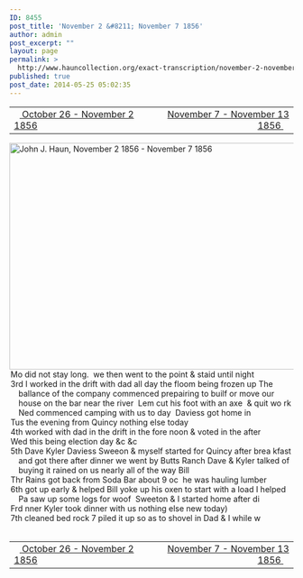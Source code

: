 ```yaml
---
ID: 8455
post_title: 'November 2 &#8211; November 7 1856'
author: admin
post_excerpt: ""
layout: page
permalink: >
  http://www.hauncollection.org/exact-transcription/november-2-november-7-1856/
published: true
post_date: 2014-05-25 05:02:35
---
```

<table style="width: 100%;" align="center">
<tbody>
<tr>
<td width="50%"><a title="October 26 – November 2 1856" href="http://www.hauncollection.org/version-2/version-ii-series-i/october-26-november-2-1856/"><img src="https://lh3.googleusercontent.com/-EFJpxxNiPNw/VqgtWBCZrMI/AAAAAAAAAFU/WfY4lPFWWkg/s800-Ic42/Soeb-Plain-Arrows-8-10px.png" alt="" width="10" height="10" /> October 26 - November 2 1856</a></td>
<td style="text-align: right;"><a title="November 7 – November 13 1856" href="http://www.hauncollection.org/version-2/version-ii-series-i/november-7-november-13-1856/"> November 7 - November 13 1856 <img src="https://lh3.googleusercontent.com/-67k0cYlpXHw/VqgtWKz1MXI/AAAAAAAAAFU/k9PW_Piyurk/s800-Ic42/Soeb-Plain-Arrows-5-10px.png" alt="" width="10" height="10" /></a></td>
</tr>
</tbody>
</table>
<a href="http://www.hauncollection.org/wp-content/uploads/John Haun/JJH_210_November 2 1856 - November 7 1856.JPG" target="_blank" rel="noopener"><img class="alignnone wp-image-2439" src="http://www.hauncollection.org/wp-content/uploads/John Haun/JJH_210_November 2 1856 - November 7 1856-1024x682.jpg" alt="John J. Haun, November 2 1856 - November 7 1856" width="604" height="402" /></a>
<div style="text-indent: -1em; padding-left: 16px;">Mo did not stay long.  we then went to the point &amp; staid until night</div>
<div style="text-indent: -1em; padding-left: 16px;">3rd I worked in the drift with dad all day the floom being frozen up
The ballance of the company commenced prepairing to builf or move our
house on the bar near the river  Lem cut his foot with an axe  &amp; quit wo
rk  Ned commenced camping with us to day  Daviess got home in</div>
<div style="text-indent: -1em; padding-left: 16px;">Tus the evening from Quincy nothing else today</div>
<div style="text-indent: -1em; padding-left: 16px;">4th worked with dad in the drift in the fore noon &amp; voted in the after</div>
<div style="text-indent: -1em; padding-left: 16px;">Wed this being election day &amp;c &amp;c</div>
<div style="text-indent: -1em; padding-left: 16px;">5th Dave Kyler Daviess Sweeon &amp; myself started for Quincy after brea
kfast and got there after dinner we went by Butts Ranch Dave &amp;
Kyler talked of buying it rained on us nearly all of the way Bill</div>
<div style="text-indent: -1em; padding-left: 16px;">Thr Rains got back from Soda Bar about 9 oc  he was hauling lumber</div>
<div style="text-indent: -1em; padding-left: 16px;">6th got up early &amp; helped Bill yoke up his oxen to start with a load I
helped Pa saw up some logs for woof  Sweeton &amp; I started home after di</div>
<div style="text-indent: -1em; padding-left: 16px;">Frd nner Kyler took dinner with us nothing else new today)</div>
<div style="text-indent: -1em; padding-left: 16px;">7th cleaned bed rock 7 piled it up so as to shovel in Dad &amp; I while w</div>
&nbsp;
<table style="width: 100%;" align="center">
<tbody>
<tr>
<td width="50%"><a title="October 26 – November 2 1856" href="http://www.hauncollection.org/version-2/version-ii-series-i/october-26-november-2-1856/"><img src="https://lh3.googleusercontent.com/-EFJpxxNiPNw/VqgtWBCZrMI/AAAAAAAAAFU/WfY4lPFWWkg/s800-Ic42/Soeb-Plain-Arrows-8-10px.png" alt="" width="10" height="10" /> October 26 - November 2 1856</a></td>
<td style="text-align: right;"><a title="November 7 – November 13 1856" href="http://www.hauncollection.org/version-2/version-ii-series-i/november-7-november-13-1856/"> November 7 - November 13 1856 <img src="https://lh3.googleusercontent.com/-67k0cYlpXHw/VqgtWKz1MXI/AAAAAAAAAFU/k9PW_Piyurk/s800-Ic42/Soeb-Plain-Arrows-5-10px.png" alt="" width="10" height="10" /></a></td>
</tr>
</tbody>
</table>
